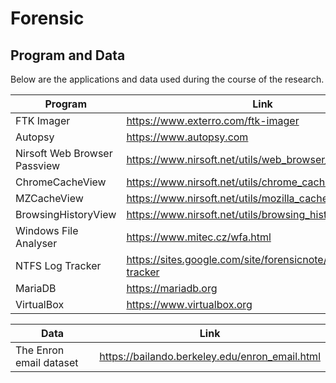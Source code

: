 # Forensic
## Program and Data

Below are the applications and data used during the course of the research.

| Program | Link |
| ------ | ------ |
| FTK Imager | https://www.exterro.com/ftk-imager |
| Autopsy | https://www.autopsy.com |
| Nirsoft Web Browser Passview | https://www.nirsoft.net/utils/web_browser_password.html |
| ChromeCacheView | https://www.nirsoft.net/utils/chrome_cache_view.html |
| MZCacheView | https://www.nirsoft.net/utils/mozilla_cache_viewer.html |
| BrowsingHistoryView | https://www.nirsoft.net/utils/browsing_history_view.html |
| Windows File Analyser | https://www.mitec.cz/wfa.html |
| NTFS Log Tracker | https://sites.google.com/site/forensicnote/ntfs-log-tracker |
| MariaDB | https://mariadb.org |
| VirtualBox | https://www.virtualbox.org |

| Data | Link |
| ------ | ------ |
| The Enron email dataset | https://bailando.berkeley.edu/enron_email.html |
